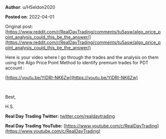 **Author**: u/HSeldon2020

**Posted on**: 2022-04-01

Original post: [https://www.reddit.com/r/RealDayTrading/comments/tu5asw/algo_price_point_analysis_could_this_be_the_answer/](https://www.reddit.com/r/RealDayTrading/comments/tu5asw/algo_price_point_analysis_could_this_be_the_answer/)

Here is your video where I go through the trades and the analysis on them using the Algo Price Point Method to identify premium trades for PDT account :

[https://youtu.be/YiDRI-NK6Zw](https://youtu.be/YiDRI-NK6Zw)

&#x200B;

Best,

H.S.

**Real Day Trading Twitter:** [twitter.com/realdaytrading](https://twitter.com/realdaytrading)

**Real Day Trading YouTube:** [https://www.youtube.com/c/RealDayTrading](https://www.youtube.com/c/RealDayTrading)